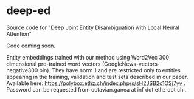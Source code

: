 # deep-ed
Source code for "Deep Joint Entity Disambiguation with Local Neural Attention"

Code coming soon.

Entity embeddings trained with our method using Word2Vec 300 dimensional pre-trained word vectors (GoogleNews-vectors-negative300.bin). They have norm 1 and are restricted only to entities appearing in the training, validation and test sets described in our paper. Available here: https://polybox.ethz.ch/index.php/s/sH2JSB2c1OSj7yv . Password can be requested from octavian.ganea at inf dot ethz dot ch .
